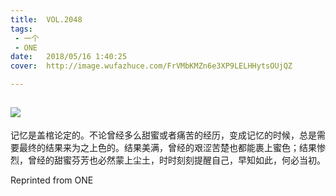 ```yaml
---
title:	VOL.2048
tags:
 - 一个
 - ONE
date:	2018/05/16 1:40:25
cover:	http://image.wufazhuce.com/FrVMbKMZn6e3XP9LELHHytsOUjQZ

---
```

![](http://image.wufazhuce.com/FrVMbKMZn6e3XP9LELHHytsOUjQZ)
---

记忆是盖棺论定的。不论曾经多么甜蜜或者痛苦的经历，变成记忆的时候，总是需要最终的结果来为之上色的。结果美满，曾经的艰涩苦楚也都能裹上蜜色；结果惨烈，曾经的甜蜜芬芳也必然蒙上尘土，时时刻刻提醒自己，早知如此，何必当初。
 
Reprinted from ONE
